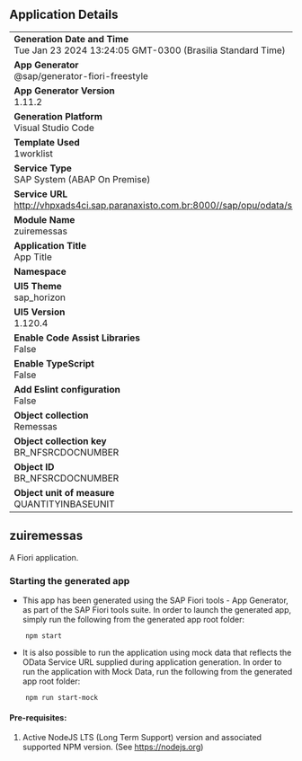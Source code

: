 ## Application Details
|               |
| ------------- |
|**Generation Date and Time**<br>Tue Jan 23 2024 13:24:05 GMT-0300 (Brasilia Standard Time)|
|**App Generator**<br>@sap/generator-fiori-freestyle|
|**App Generator Version**<br>1.11.2|
|**Generation Platform**<br>Visual Studio Code|
|**Template Used**<br>1worklist|
|**Service Type**<br>SAP System (ABAP On Premise)|
|**Service URL**<br>http://vhpxads4ci.sap.paranaxisto.com.br:8000//sap/opu/odata/sap/ZGWFI_REL_REMESSA_SRV
|**Module Name**<br>zuiremessas|
|**Application Title**<br>App Title|
|**Namespace**<br>|
|**UI5 Theme**<br>sap_horizon|
|**UI5 Version**<br>1.120.4|
|**Enable Code Assist Libraries**<br>False|
|**Enable TypeScript**<br>False|
|**Add Eslint configuration**<br>False|
|**Object collection**<br>Remessas|
|**Object collection key**<br>BR_NFSRCDOCNUMBER|
|**Object ID**<br>BR_NFSRCDOCNUMBER|
|**Object unit of measure**<br>QUANTITYINBASEUNIT|

## zuiremessas

A Fiori application.

### Starting the generated app

-   This app has been generated using the SAP Fiori tools - App Generator, as part of the SAP Fiori tools suite.  In order to launch the generated app, simply run the following from the generated app root folder:

```
    npm start
```

- It is also possible to run the application using mock data that reflects the OData Service URL supplied during application generation.  In order to run the application with Mock Data, run the following from the generated app root folder:

```
    npm run start-mock
```

#### Pre-requisites:

1. Active NodeJS LTS (Long Term Support) version and associated supported NPM version.  (See https://nodejs.org)


